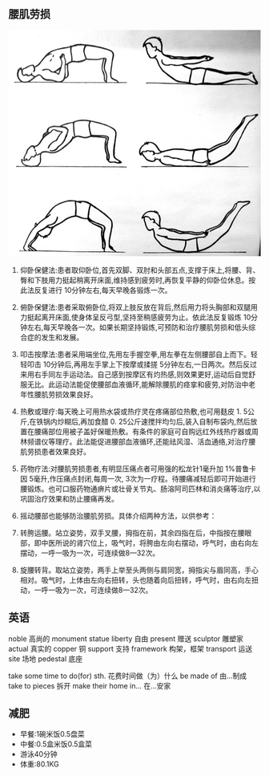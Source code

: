## 腰肌劳损 ##

![腰肌劳损运动示意图](muscle.strain.bmp)


1. 仰卧保健法:患者取仰卧位,首先双脚、双肘和头部五点,支撑于床上,将腰、背、臀和下肢用力挺起稍离开床面,维持感到疲劳时,再恢复平静的仰卧位休息。按此法反复进行 10分钟左右,每天早晚各锻炼一次。

2. 俯卧保健法:患者采取俯卧位,将双上肢反放在背后,然后用力将头胸部和双腿用力挺起离开床面,使身体呈反弓型,坚持至稍感疲劳为止。依此法反复锻炼 10分钟左右,每天早晚各一次。如果长期坚持锻炼,可预防和治疗腰肌劳损和低头综合症的发生和发展。

3. 叩击按摩法:患者采用端坐位,先用左手握空拳,用左拳在左侧腰部自上而下。轻轻叩击 10分钟后,再用左手掌上下按摩或揉搓 5分钟左右,一日两次。然后反过来用右手同左手运动法。自己感到按摩区有灼热感,则效果更好,运动后自觉舒服无比。此运动法能促使腰部血液循环,能解除腰肌的痉挛和疲劳,对防治中老年性腰肌劳损效果良好。

4. 热敷或理疗:每天晚上可用热水袋或热疗灵在疼痛部位热敷,也可用麸皮 1. 5公斤,在铁锅内炒糊后,再加食醋 0. 25公斤速搅拌均匀后,装入自制布袋内,然后放置在腰痛部位用被子盖好保暖热敷。有条件的家庭可自购远红外线热疗器或周林频谱仪等理疗。此法能促进腰部血液循环,还能祛风湿、活血通络,对治疗腰肌劳损患者效果良好。

5. 药物疗法:对腰肌劳损患者,有明显压痛点者可用强的松龙针1毫升加 1%普鲁卡因 5毫升,作压痛点封闭,每周一次, 3次为一疗程。待腰痛减轻后即可开始进行腰锻炼。也可口服药物通痹片或壮骨关节丸、肠溶阿司匹林和消炎痛等治疗,以巩固治疗效果和防止腰痛再发。

6. 摇动腰部也能够防治腰肌劳损。具体介绍两种方法，以供参考：

 1. 转胯运腰。站立姿势，双手叉腰，拇指在前，其余四指在后，中指按在腰眼部，即中医所说的肾穴位上，吸气时，将胯由左向右摆动，呼气时，由右向左摆动，一呼一吸为一次，可连续做8—32次。

 2. 旋腰转背。取站立姿势，两手上举至头两侧与肩同宽，拇指尖与眉同高，手心相对。吸气时，上体由左向右扭转，头也随着向后扭转，呼气时，由右向左扭动，一呼一吸为一次，可连续做8—32次。


## 英语 ##

noble 高尚的 
monument
statue
liberty 自由
present 赠送
sculptor 雕塑家
actual 真实的
copper 铜
support 支持
framework 构架，框架
transport 运送
site 场地
pedestal 底座

take some time to do(for) sth. 花费时间做（为）什么
be made of 由...制成
take to pieces 拆开
make their home in... 在...安家

## 减肥 ##
* 早餐:1碗米饭0.5盘菜
* 中餐:0.5盒米饭0.5盒菜
* 游泳40分钟
* 体重:80.1KG
